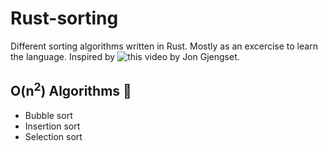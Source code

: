 # Rust-sorting

Different sorting algorithms written in Rust. Mostly as an excercise to learn the language. 
Inspired by ![this](https://www.youtube.com/watch?v=K7v4EysI0kg&t=2265s) video by Jon Gjengset.

## O(n<sup>2</sup>) Algorithms 🐢

 - Bubble sort 
 - Insertion sort 
 - Selection sort
